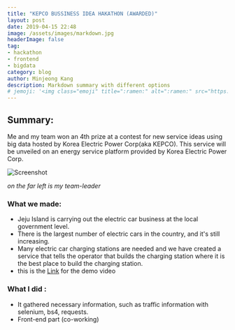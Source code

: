 ```yaml
---
title: "KEPCO BUSSINESS IDEA HAKATHON (AWARDED)"
layout: post
date: 2019-04-15 22:48
image: /assets/images/markdown.jpg
headerImage: false
tag:
- hackathon
- frontend
- bigdata
category: blog
author: Minjeong Kang
description: Markdown summary with different options
# jemoji: '<img class="emoji" title=":ramen:" alt=":ramen:" src="https://assets.github.com/images/icons/emoji/unicode/1f35c.png" height="20" width="20" align="absmiddle">'
---
```


## Summary:

Me and my team won an 4th prize at a contest for new service ideas using big data hosted by Korea Electric Power Corp(aka KEPCO). This service will be unveiled on an energy service platform provided by Korea Electric Power Corp.

![Screenshot](http://www.epj.co.kr/news/photo/201904/21743_31865_620.jpg)

_on the far left is my team-leader_

### What we made:
* Jeju Island is carrying out the electric car business at the local government level.
* There is the largest number of electric cars in the country, and it's still increasing.
* Many electric car charging stations are needed and we have created a service that tells the operator that builds the charging station where it is the best place to build the charging station.
* this is the [Link](https://drive.google.com/file/d/1azvD9htj1qGPBiuBLzmcvRW9UNPKNW04/view?usp=sharing) for the demo video

### What I did :
* It gathered necessary information, such as traffic information with selenium, bs4, requests.
* Front-end part (co-working)
